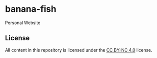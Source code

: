 # banana-fish
Personal Website


## License

All content in this repository is licensed under the [CC BY-NC 4.0](https://creativecommons.org/licenses/by-nc/4.0/) license.

